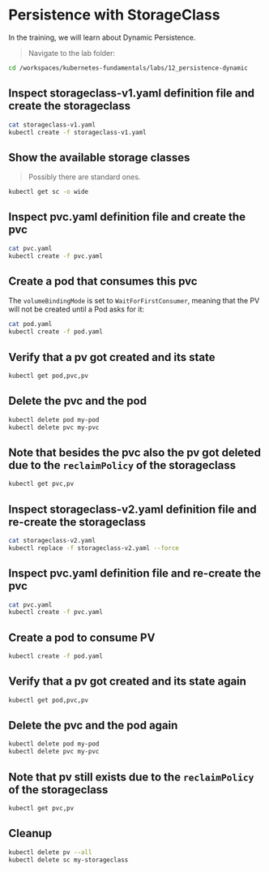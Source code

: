 # Persistence with StorageClass

In the training, we will learn about Dynamic Persistence.

>Navigate to the lab folder:

```bash
cd /workspaces/kubernetes-fundamentals/labs/12_persistence-dynamic
```

## Inspect storageclass-v1.yaml definition file and create the storageclass

```bash
cat storageclass-v1.yaml
kubectl create -f storageclass-v1.yaml
```

## Show the available storage classes

>Possibly there are standard ones.

```bash
kubectl get sc -o wide
```

## Inspect pvc.yaml definition file and create the pvc

```bash
cat pvc.yaml
kubectl create -f pvc.yaml
```

## Create a pod that consumes this pvc

The `volumeBindingMode` is set to `WaitForFirstConsumer`, meaning that the PV will not be created until a Pod asks for it:

```bash
cat pod.yaml
kubectl create -f pod.yaml
```

## Verify that a pv got created and its state

```bash
kubectl get pod,pvc,pv
```

## Delete the pvc and the pod

```bash
kubectl delete pod my-pod
kubectl delete pvc my-pvc
```

## Note that besides the pvc also the pv got deleted due to the `reclaimPolicy` of the storageclass

```bash
kubectl get pvc,pv
```

## Inspect storageclass-v2.yaml definition file and re-create the storageclass

```bash
cat storageclass-v2.yaml
kubectl replace -f storageclass-v2.yaml --force
```

## Inspect pvc.yaml definition file and re-create the pvc

```bash
cat pvc.yaml
kubectl create -f pvc.yaml
```

## Create a pod to consume PV

```bash
kubectl create -f pod.yaml
```

## Verify that a pv got created and its state again

```bash
kubectl get pod,pvc,pv
```

## Delete the pvc and the pod again

```bash
kubectl delete pod my-pod
kubectl delete pvc my-pvc
```

## Note that pv still exists due to the `reclaimPolicy` of the storageclass

```bash
kubectl get pvc,pv
```

## Cleanup

```bash
kubectl delete pv --all
kubectl delete sc my-storageclass
```
